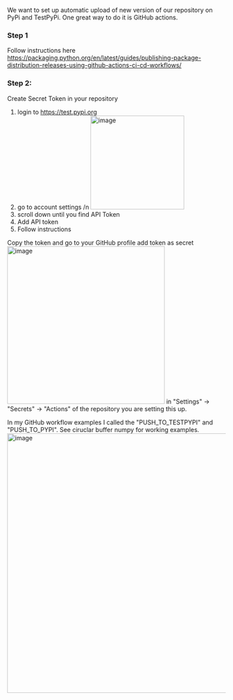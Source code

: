 We want to set up automatic upload of new version of our repository on PyPi and TestPyPi. One great way to do it is GitHub actions. 

### Step 1 

Follow instructions here https://packaging.python.org/en/latest/guides/publishing-package-distribution-releases-using-github-actions-ci-cd-workflows/

### Step 2: 
Create Secret Token in your repository
1. login to https://test.pypi.org
2. go to account settings /n <img width="216" alt="image" src="https://user-images.githubusercontent.com/29989124/194669701-e59b075c-8f4e-4ca5-8977-0ab0eb02f7f0.png">
3. scroll down until you find API Token
4. Add API token
5. Follow instructions

Copy the token and go to your GitHub profile 
add token as secret
<img width="363" alt="image" src="https://user-images.githubusercontent.com/29989124/194670084-d2191be8-ac1a-49e2-9499-c72afcc1ee9a.png">
in "Settings" -> "Secrets" -> "Actions" of the repository you are setting this up.

In my GitHub workflow examples I called the "PUSH_TO_TESTPYPI" and "PUSH_TO_PYPI".
See ciruclar buffer numpy for working examples. 
<img width="598" alt="image" src="https://user-images.githubusercontent.com/29989124/195217502-fc11f455-102f-4a38-843a-09fee67e3181.png">
